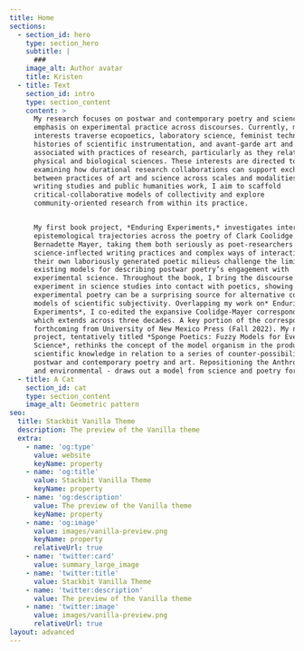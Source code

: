 ```yaml
---
title: Home
sections:
  - section_id: hero
    type: section_hero
    subtitle: |
      ###
    image_alt: Author avatar
    title: Kristen
  - title: Text
    section_id: intro
    type: section_content
    content: >
      My research focuses on postwar and contemporary poetry and science with an
      emphasis on experimental practice across discourses. Currently, my
      interests traverse ecopoetics, laboratory science, feminist technoscience,
      histories of scientific instrumentation, and avant-garde art and writing
      associated with practices of research, particularly as they relate to the
      physical and biological sciences. These interests are directed toward
      examining how durational research collaborations can support exchanges
      between practices of art and science across scales and modalities. In my 
      writing studies and public humanities work, I aim to scaffold
      critical-collaborative models of collectivity and explore
      community-oriented research from within its practice.


      My first book project, *Enduring Experiments,* investigates intersecting
      epistemological trajectories across the poetry of Clark Coolidge and
      Bernadette Mayer, taking them both seriously as poet-researchers whose
      science-inflected writing practices and complex ways of interacting with
      their own laboriously generated poetic milieus challenge the limits of
      existing models for describing postwar poetry’s engagement with
      experimental science. Throughout the book, I bring the discourse on
      experiment in science studies into contact with poetics, showing how
      experimental poetry can be a surprising source for alternative conceptual
      models of scientific subjectivity. Overlapping my work on* Enduring
      Experiments*, I co-edited the expansive Coolidge-Mayer correspondence,
      which extends across three decades. A key portion of the correspondence is
      forthcoming from University of New Mexico Press (Fall 2022). My next book
      project, tentatively titled *Sponge Poetics: Fuzzy Models for Everyday
      Science*, rethinks the concept of the model organism in the production of
      scientific knowledge in relation to a series of counter-possibilities in
      postwar and contemporary poetry and art. Repositioning the Anthropocene
      and environmental - draws out a model from science and poetry for X.
  - title: A Cat
    section_id: cat
    type: section_content
    image_alt: Geometric pattern
seo:
  title: Stackbit Vanilla Theme
  description: The preview of the Vanilla theme
  extra:
    - name: 'og:type'
      value: website
      keyName: property
    - name: 'og:title'
      value: Stackbit Vanilla Theme
      keyName: property
    - name: 'og:description'
      value: The preview of the Vanilla theme
      keyName: property
    - name: 'og:image'
      value: images/vanilla-preview.png
      keyName: property
      relativeUrl: true
    - name: 'twitter:card'
      value: summary_large_image
    - name: 'twitter:title'
      value: Stackbit Vanilla Theme
    - name: 'twitter:description'
      value: The preview of the Vanilla theme
    - name: 'twitter:image'
      value: images/vanilla-preview.png
      relativeUrl: true
layout: advanced
---
```

